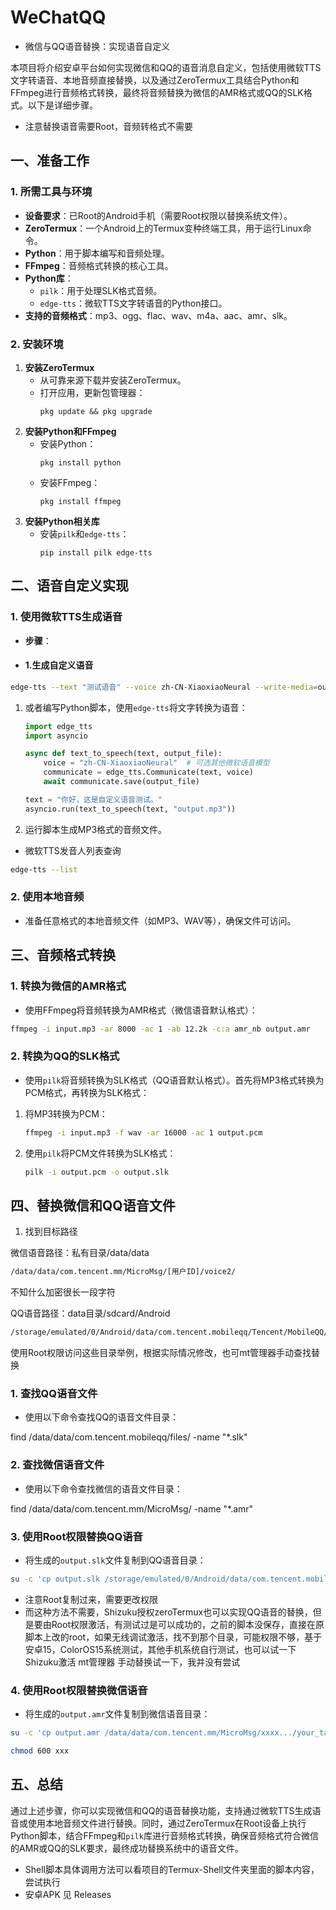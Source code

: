# WeChatQQ 
 - 微信与QQ语音替换：实现语音自定义

本项目将介绍安卓平台如何实现微信和QQ的语音消息自定义，包括使用微软TTS文字转语音、本地音频直接替换，以及通过ZeroTermux工具结合Python和FFmpeg进行音频格式转换，最终将音频替换为微信的AMR格式或QQ的SLK格式。以下是详细步骤。
- 注意替换语音需要Root，音频转格式不需要

## 一、准备工作

### 1. 所需工具与环境
- **设备要求**：已Root的Android手机（需要Root权限以替换系统文件）。
- **ZeroTermux**：一个Android上的Termux变种终端工具，用于运行Linux命令。
- **Python**：用于脚本编写和音频处理。
- **FFmpeg**：音频格式转换的核心工具。
- **Python库**：
  - `pilk`：用于处理SLK格式音频。
  - `edge-tts`：微软TTS文字转语音的Python接口。
- **支持的音频格式**：mp3、ogg、flac、wav、m4a、aac、amr、slk。

### 2. 安装环境
1. **安装ZeroTermux**  
   - 从可靠来源下载并安装ZeroTermux。
   - 打开应用，更新包管理器：
     ```
     pkg update && pkg upgrade
     ```
2. **安装Python和FFmpeg**  
   - 安装Python：
     ```
     pkg install python
     ```
   - 安装FFmpeg：
     ```
     pkg install ffmpeg
     ```
3. **安装Python相关库**  
   - 安装`pilk`和`edge-tts`：
     ```
     pip install pilk edge-tts
     ```

## 二、语音自定义实现

### 1. 使用微软TTS生成语音
- **步骤**：
- #### 1.生成自定义语音
```bash
edge-tts --text "测试语音" --voice zh-CN-XiaoxiaoNeural --write-media=output.mp3
```
  1. 或者编写Python脚本，使用`edge-tts`将文字转换为语音：
     ```python
     import edge_tts
     import asyncio

     async def text_to_speech(text, output_file):
         voice = "zh-CN-XiaoxiaoNeural"  # 可选其他微软语音模型
         communicate = edge_tts.Communicate(text, voice)
         await communicate.save(output_file)

     text = "你好，这是自定义语音测试。"
     asyncio.run(text_to_speech(text, "output.mp3"))
     ```
  2. 运行脚本生成MP3格式的音频文件。

- 微软TTS发音人列表查询
```bash
edge-tts --list
```
### 2. 使用本地音频
- 准备任意格式的本地音频文件（如MP3、WAV等），确保文件可访问。

## 三、音频格式转换

### 1. 转换为微信的AMR格式
- 使用FFmpeg将音频转换为AMR格式（微信语音默认格式）：
```bash
ffmpeg -i input.mp3 -ar 8000 -ac 1 -ab 12.2k -c:a amr_nb output.amr
```
### 2. 转换为QQ的SLK格式
- 使用`pilk`将音频转换为SLK格式（QQ语音默认格式）。首先将MP3格式转换为PCM格式，再转换为SLK格式：
1. 将MP3转换为PCM：
   ```bash
   ffmpeg -i input.mp3 -f wav -ar 16000 -ac 1 output.pcm
   ```
2. 使用`pilk`将PCM文件转换为SLK格式：
   ```bash
   pilk -i output.pcm -o output.slk
   ```

## 四、替换微信和QQ语音文件

1. 找到目标路径

微信语音路径：私有目录/data/data
```bash
/data/data/com.tencent.mm/MicroMsg/[用户ID]/voice2/
```
不知什么加密很长一段字符

QQ语音路径：data目录/sdcard/Android
```bash
/storage/emulated/0/Android/data/com.tencent.mobileqq/Tencent/MobileQQ/[QQ号]/ptt/
```

使用Root权限访问这些目录举例，根据实际情况修改，也可mt管理器手动查找替换
### 1. 查找QQ语音文件
- 使用以下命令查找QQ的语音文件目录：

find /data/data/com.tencent.mobileqq/files/ -name "*.slk"

### 2. 查找微信语音文件
- 使用以下命令查找微信的语音文件目录：

find /data/data/com.tencent.mm/MicroMsg/ -name "*.amr"

### 3. 使用Root权限替换QQ语音
- 将生成的`output.slk`文件复制到QQ语音目录：
```bash
su -c 'cp output.slk /storage/emulated/0/Android/data/com.tencent.mobileqq/Tencent/MobileQQ/[QQ号]/ptt/25/328/your_target.slk'
```
- 注意Root复制过来，需要更改权限
- 而这种方法不需要，Shizuku授权zeroTermux也可以实现QQ语音的替换，但是要由Root权限激活，有测试过是可以成功的，之前的脚本没保存，直接在原脚本上改的root，如果无线调试激活，找不到那个目录，可能权限不够，基于安卓15，ColorOS15系统测试，其他手机系统自行测试，也可以试一下Shizuku激活 mt管理器 手动替换试一下，我并没有尝试
### 4. 使用Root权限替换微信语音
- 将生成的`output.amr`文件复制到微信语音目录：
```bash
su -c 'cp output.amr /data/data/com.tencent.mm/MicroMsg/xxxx.../your_target.amr'

chmod 600 xxx
```
## 五、总结
通过上述步骤，你可以实现微信和QQ的语音替换功能，支持通过微软TTS生成语音或使用本地音频文件进行替换。同时，通过ZeroTermux在Root设备上执行Python脚本，结合FFmpeg和`pilk`库进行音频格式转换，确保音频格式符合微信的AMR或QQ的SLK要求，最终成功替换系统中的语音文件。
- Shell脚本具体调用方法可以看项目的Termux-Shell文件夹里面的脚本内容，尝试执行
- 安卓APK 见 Releases